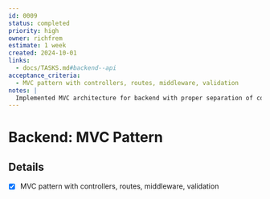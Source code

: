 ```yaml
---
id: 0009
status: completed
priority: high
owner: richfrem
estimate: 1 week
created: 2024-10-01
links:
  - docs/TASKS.md#backend--api
acceptance_criteria:
  - MVC pattern with controllers, routes, middleware, validation
notes: |
  Implemented MVC architecture for backend with proper separation of concerns.
---
```


# Backend: MVC Pattern

## Details
- [x] MVC pattern with controllers, routes, middleware, validation
